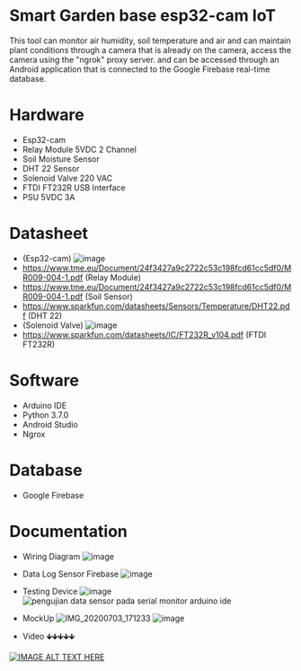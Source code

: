 # Smart Garden base esp32-cam IoT
This tool can monitor air humidity, soil temperature and air and can maintain plant conditions through a camera that is already on the camera, access the camera using the "ngrok" proxy server. and can be accessed through an Android application that is connected to the Google Firebase real-time database.

# Hardware 
- Esp32-cam
- Relay Module 5VDC 2 Channel
- Soil Moisture Sensor
- DHT 22 Sensor
- Solenoid Valve 220 VAC
- FTDI FT232R USB Interface
- PSU 5VDC 3A

# Datasheet
- (Esp32-cam) ![image](https://user-images.githubusercontent.com/50385294/126102808-d04f5480-8159-482f-88ca-9c91f25d2d59.png)
- https://www.tme.eu/Document/24f3427a9c2722c53c198fcd61cc5df0/MR009-004-1.pdf (Relay Module)
- https://www.tme.eu/Document/24f3427a9c2722c53c198fcd61cc5df0/MR009-004-1.pdf (Soil Sensor)
- https://www.sparkfun.com/datasheets/Sensors/Temperature/DHT22.pdf (DHT 22)
- (Solenoid Valve) ![image](https://user-images.githubusercontent.com/50385294/126102182-be719eb5-ce52-4f20-b377-71edfbe1393a.png) 
- https://www.sparkfun.com/datasheets/IC/FT232R_v104.pdf (FTDI FT232R)

# Software
- Arduino IDE
- Python 3.7.0
- Android Studio 
- Ngrox

# Database
- Google Firebase

# Documentation
- Wiring Diagram
![image](https://user-images.githubusercontent.com/50385294/126102587-d1cac956-ff2b-4852-b57f-b6931abe7771.png)

- Data Log Sensor Firebase
![image](https://user-images.githubusercontent.com/50385294/126102652-538be7f5-58b0-4f69-a063-22c63762c573.png)

- Testing Device
![image](https://user-images.githubusercontent.com/50385294/126102693-7ba58fb1-3bf1-4339-8ec8-e6e9eb155621.png)
![pengujian data sensor pada serial monitor arduino ide](https://user-images.githubusercontent.com/50385294/126103061-b9d321f5-3c9d-473a-9b2c-f1f2f9601017.png)

- MockUp
![IMG_20200703_171233](https://user-images.githubusercontent.com/50385294/126103022-0850ff0c-fdea-4dd7-b342-ce723a398483.jpg)
![image](https://user-images.githubusercontent.com/50385294/126102716-fb36cbef-47d6-43b0-a869-3af20107182a.png)

- Video
🡻🡻🡻🡻🡻

[![IMAGE ALT TEXT HERE](https://img.youtube.com/vi/1KYdvaFPpVA/0.jpg)](https://www.youtube.com/watch?v=1KYdvaFPpVA")








